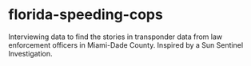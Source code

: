 # florida-speeding-cops
Interviewing data to find the stories in transponder data from law enforcement officers in Miami-Dade County. Inspired by a Sun Sentinel Investigation.
